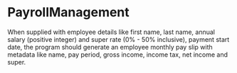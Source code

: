 # PayrollManagement
When supplied with employee details like first name, last name, annual salary (positive integer) and super rate (0% - 50% inclusive),    payment start date, the program should generate an employee monthly pay slip with metadata like name, pay period, gross income, income tax, net income and super.
